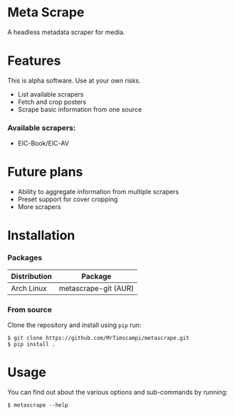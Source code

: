 # Meta Scrape

A headless metadata scraper for media.

# Features

This is alpha software. Use at your own risks.

* List available scrapers
* Fetch and crop posters
* Scrape basic information from one source

### Available scrapers:

* EIC-Book/EIC-AV

# Future plans

* Ability to aggregate information from multiple scrapers
* Preset support for cover cropping
* More scrapers

# Installation

### Packages

| Distribution | Package              |
|--------------|----------------------|
| Arch Linux   | metascrape-git (AUR) |

### From source
Clone the repository and install using `pip` run:

    $ git clone https://github.com/MrTimscampi/metascrape.git
    $ pip install .


# Usage

You can find out about the various options and sub-commands by running:

    $ metascrape --help

